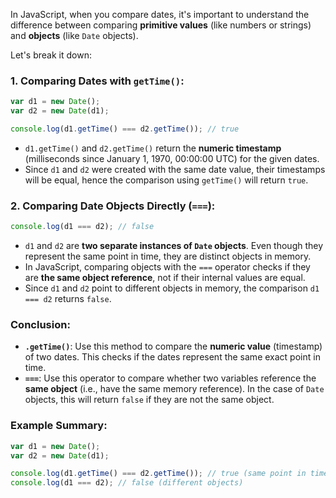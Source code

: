 In JavaScript, when you compare dates, it's important to understand the difference between comparing **primitive values** (like numbers or strings) and **objects** (like `Date` objects).

Let's break it down:

### 1. **Comparing Dates with `getTime()`**:
```javascript
var d1 = new Date();
var d2 = new Date(d1);

console.log(d1.getTime() === d2.getTime()); // true
```
- `d1.getTime()` and `d2.getTime()` return the **numeric timestamp** (milliseconds since January 1, 1970, 00:00:00 UTC) for the given dates.
- Since `d1` and `d2` were created with the same date value, their timestamps will be equal, hence the comparison using `getTime()` will return `true`.

### 2. **Comparing Date Objects Directly (`===`)**:
```javascript
console.log(d1 === d2); // false
```
- `d1` and `d2` are **two separate instances of `Date` objects**. Even though they represent the same point in time, they are distinct objects in memory.
- In JavaScript, comparing objects with the `===` operator checks if they are **the same object reference**, not if their internal values are equal.
- Since `d1` and `d2` point to different objects in memory, the comparison `d1 === d2` returns `false`.

### Conclusion:
- **`.getTime()`**: Use this method to compare the **numeric value** (timestamp) of two dates. This checks if the dates represent the same exact point in time.
- **`===`**: Use this operator to compare whether two variables reference the **same object** (i.e., have the same memory reference). In the case of `Date` objects, this will return `false` if they are not the same object.

### Example Summary:
```javascript
var d1 = new Date();
var d2 = new Date(d1);

console.log(d1.getTime() === d2.getTime()); // true (same point in time)
console.log(d1 === d2); // false (different objects)
```